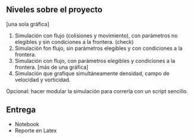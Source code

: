 ##  Niveles sobre el proyecto
[una sola gráfica]
1. Simulación con flujo (colisiones y movimiento), con parámetros no elegibles y sin condiciones a la frontera. (check)
2. Simulación fon flujo, sin parámetros elegibles y con condiciones a la frontera.
3. Simulación con flujo, con parámetros elegibles y condiciones a la frontera.
[más de una gráfica]
4. Simulación que grafique simultáneamente densidad, campo de velocidad y vorticidad.


Opcional: hacer modular la simulación para correrla con un script sencillo.

## Entrega

* Notebook
* Reporte en Latex

